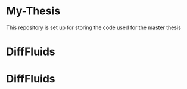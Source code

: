 # My-Thesis
This repository is set up for storing the code used for the master thesis
# DiffFluids
# DiffFluids

